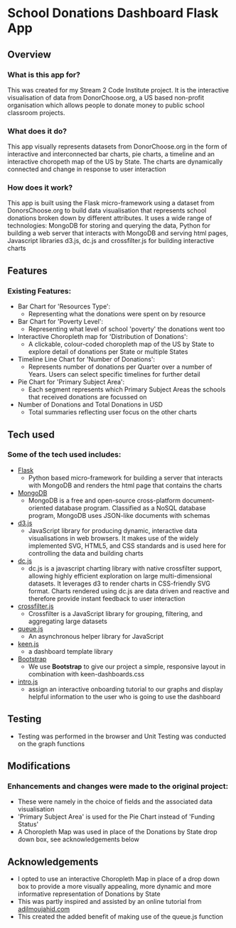# School Donations Dashboard Flask App

## Overview

### What is this app for?

This was created for my Stream 2 Code Institute project.  It is the interactive visualisation of data from DonorChoose.org, a US based non-profit organisation which allows people to donate money to public school classroom projects.

### What does it do?

This app visually represents datasets from DonorChoose.org in the form of interactive and interconnected bar charts, pie charts, a timeline and an interactive choropeth map of the US by State.  The charts are dynamically connected and change in response to user interaction

### How does it work?

This app is built using the Flask micro-framework using a dataset from DonorsChoose.org to build data visualisation that represents school donations broken down by different attributes. It uses a wide range of technologies: MongoDB for storing and querying the data, Python for building a web server that interacts with MongoDB and serving html pages, Javascript libraries d3.js, dc.js and crossfilter.js for building interactive charts

## Features

### Existing Features:
- Bar Chart for 'Resources Type':
	- Representing what the donations were spent on by resource
- Bar Chart for 'Poverty Level':
	- Representing what level of school 'poverty' the donations went too
- Interactive Choropleth map for 'Distribution of Donations':
	- A clickable, colour-coded choropleth map of the US by State to explore detail of donations per State or multiple States
- Timeline Line Chart for 'Number of Donations':
	- Represents number of donations per Quarter over a number of Years.  Users can select specific timelines for further detail
- Pie Chart for 'Primary Subject Area':
	- Each segment represents which Primary Subject Areas the schools that received donations are focussed on
- Number of Donations and Total Donations in USD
	- Total summaries reflecting user focus on the other charts

## Tech used

### Some of the tech used includes:
- [Flask](http://flask.pocoo.org/)
	- Python based micro-framework for building a server that interacts with MongoDB and renders the html page that contains the charts
- [MongoDB](https://www.mongodb.com/)
	- MongoDB is a free and open-source cross-platform document-oriented database program. Classified as a NoSQL database program, MongoDB uses JSON-like documents with schemas
- [d3.js](https://d3js.org/)
	- JavaScript library for producing dynamic, interactive data visualisations in web browsers. It makes use of the widely implemented SVG, HTML5, and CSS standards and is used here for controlling the data and building charts
- [dc.js](https://dc-js.github.io/dc.js/)
	- dc.js is a javascript charting library with native crossfilter support, allowing highly efficient exploration on large multi-dimensional datasets. It leverages d3 to render charts in CSS-friendly SVG format. Charts rendered using dc.js are data driven and reactive and therefore provide instant feedback to user interaction
- [crossfilter.js](http://square.github.io/crossfilter/)
	- Crossfilter is a JavaScript library for grouping, filtering, and aggregating large datasets
- [queue.js](https://github.com/d3/d3-queue)
	- An asynchronous helper library for JavaScript
- [keen.js](https://github.com/keen)
	- a dashboard template library
- [Bootstrap](http://getbootstrap.com/)
	- We use **Bootstrap** to give our project a simple, responsive layout in combination with keen-dashboards.css
- [intro.js](http://introjs.com/)
	- assign an interactive onboarding tutorial to our graphs and display helpful information to the user who is going to use the dashboard

## Testing

- Testing was performed in the browser and Unit Testing was conducted on the graph functions

## Modifications

### Enhancements and changes were made to the original project:
- These were namely in the choice of fields and the associated data visualisation  
- 'Primary Subject Area' is used for the Pie Chart instead of 'Funding Status'
- A Choropleth Map was used in place of the Donations by State drop down box, see acknowledgements below

## Acknowledgements

- I opted to use an interactive Choropleth Map in place of a drop down box to provide a more visually appealing, more dynamic and more informative representation of Donations by State  
- This was partly inspired and assisted by an online tutorial from [adilmoujahid.com](http://adilmoujahid.com/posts/2015/01/interactive-data-visualization-d3-dc-python-mongodb/)
- This created the added benefit of making use of the queue.js function